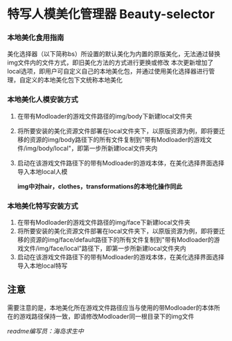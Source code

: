 # 特写人模美化管理器 Beauty-selector

### 本地美化食用指南

美化选择器（以下简称bs）所设置的默认美化为内置的原版美化，无法通过替换img文件内的文件方式，即旧美化方法的方式进行更换或修改
本次更新增加了local选项，即用户可自定义自己的本地美化包，并通过使用美化选择器进行管理，自定义的本地美化包下文统称本地美化

### 本地美化人模安装方式

1. 在带有Modloader的游戏文件路径的img/body下新建local文件夹

2. 将所要安装的美化资源文件部署在local文件夹下，以原版资源为例，即将要迁移的资源的img/body路径下的所有文件复制到"带有Modloader的游戏文件/img/body/local"，即第一步所新建local文件夹内

3. 启动在该游戏文件路径下的带有Modloader的游戏本体，在美化选择界面选择导入本地local人模

   **img中对hair，clothes，transformations的本地化操作同此**

### 本地美化特写安装方式

1. 在带有Modloader的游戏文件路径的img/face下新建local文件夹
2. 将所要安装的美化资源文件部署在local文件夹下，以原版资源为例，即将要迁移的资源的img/face/default路径下的所有文件复制到"带有Modloader的游戏文件/img/face/local"路径下，即第一步所新建local文件夹内
3. 启动在该游戏文件路径下的带有Modloader的游戏本体，在美化选择界面选择导入本地local特写



## 注意

需要注意的是，本地美化所在游戏文件路径应当与使用的带Modloader的本体所在的游戏路径保持一致，即请修改Modloader同一根目录下的img文件



_readme编写员：海岛求生中_